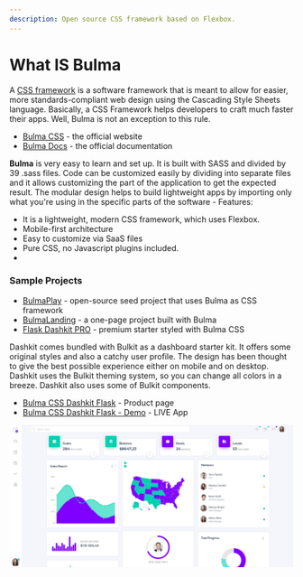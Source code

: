 ```yaml
---
description: Open source CSS framework based on Flexbox.
---
```


# What IS Bulma

A [CSS framework](https://en.wikipedia.org/wiki/CSS_framework) is a software framework that is meant to allow for easier, more standards-compliant web design using the Cascading Style Sheets language. Basically, a CSS Framework helps developers to craft much faster their apps. Well, Bulma is not an exception to this rule.

* [Bulma CSS](https://bulma.io/) - the official website
* [Bulma Docs](https://bulma.io/documentation/) - the official documentation

**Bulma** is very easy to learn and set up. It is built with SASS and divided by 39 .sass files. Code can be customized easily by dividing into separate files and it allows customizing the part of the application to get the expected result. The modular design helps to build lightweight apps by importing only what you're using in the specific parts of the software - Features:

* It is a lightweight, modern CSS framework, which uses Flexbox.
* Mobile-first architecture
* Easy to customize via SaaS files
* Pure CSS, no Javascript plugins included.
* 
### Sample Projects

* [BulmaPlay](https://appseed.us/apps/bulma-css/bulmaplay) - open-source seed project that uses Bulma as CSS framework
* [BulmaLanding](https://appseed.us/apps/bulma-css/bulmalanding) - a one-page project built with Bulma
* [Flask Dashkit PRO](https://appseed.us/admin-dashboards/flask-dashboard-dashkit-pro) - premium starter styled with Bulma CSS

Dashkit comes bundled with Bulkit as a dashboard starter kit. It offers some original styles and also a catchy user profile. The design has been thought to give the best possible experience either on mobile and on desktop. Dashkit uses the Bulkit theming system, so you can change all colors in a breeze. Dashkit also uses some of Bulkit components.

* [Bulma CSS Dashkit Flask](https://appseed.us/admin-dashboards/flask-dashboard-dashkit-pro) - Product page
* [Bulma CSS Dashkit Flask - Demo](https://flask-dashboard-dashkit-pro.appseed.us/) - LIVE App

![Dashkit - Styled with Bulma Css](../../.gitbook/assets/bulma-css-dashkit.png)

